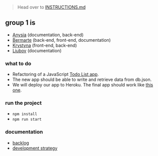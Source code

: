 > Head over to [INSTRUCTIONS.md](./INSTRUCTIONS.md)

## group 1 is

- [Anysia](https://github.com/AnisyaPurnama) (documentation, back-end)
- [Bermarte](https://github.com/bermarte) (back-end, front-end, documentation)
- [Krystyna](https://github.com/KrystynaMil) (front-end, back-end)
- [Liubov](https://github.com/LiubovPlugar) (documentation)

### what to do
- Refactoring of a JavaScript [Todo List app](https://github.com/KrystynaMil/encapsulation-list-prototype/).
- The new app should be able to write and retrieve data from db.json.
- We will deploy our app to Heroku. The final app should work like [this one](https://krystynamil.github.io/encapsulation-list-prototype/public/index.html).
### run the project
- `npm install`
- `npm run start`
### documentation
- [backlog](https://github.com/AnisyaPurnama/todolist-manager-group1/blob/main/planning/backlog.md)
- [development strategy](https://github.com/AnisyaPurnama/todolist-manager-group1/blob/main/planning/development-strategy.md)
